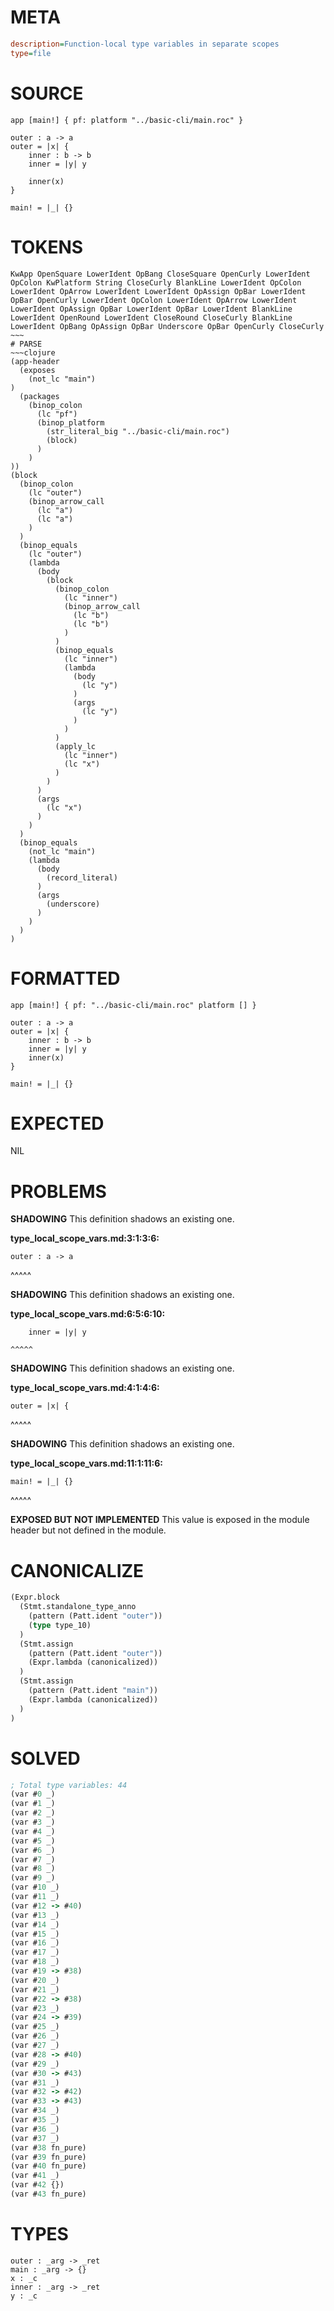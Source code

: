 # META
~~~ini
description=Function-local type variables in separate scopes
type=file
~~~
# SOURCE
~~~roc
app [main!] { pf: platform "../basic-cli/main.roc" }

outer : a -> a
outer = |x| {
    inner : b -> b
    inner = |y| y

    inner(x)
}

main! = |_| {}
~~~
# TOKENS
~~~text
KwApp OpenSquare LowerIdent OpBang CloseSquare OpenCurly LowerIdent OpColon KwPlatform String CloseCurly BlankLine LowerIdent OpColon LowerIdent OpArrow LowerIdent LowerIdent OpAssign OpBar LowerIdent OpBar OpenCurly LowerIdent OpColon LowerIdent OpArrow LowerIdent LowerIdent OpAssign OpBar LowerIdent OpBar LowerIdent BlankLine LowerIdent OpenRound LowerIdent CloseRound CloseCurly BlankLine LowerIdent OpBang OpAssign OpBar Underscore OpBar OpenCurly CloseCurly ~~~
# PARSE
~~~clojure
(app-header
  (exposes
    (not_lc "main")
)
  (packages
    (binop_colon
      (lc "pf")
      (binop_platform
        (str_literal_big "../basic-cli/main.roc")
        (block)
      )
    )
))
(block
  (binop_colon
    (lc "outer")
    (binop_arrow_call
      (lc "a")
      (lc "a")
    )
  )
  (binop_equals
    (lc "outer")
    (lambda
      (body
        (block
          (binop_colon
            (lc "inner")
            (binop_arrow_call
              (lc "b")
              (lc "b")
            )
          )
          (binop_equals
            (lc "inner")
            (lambda
              (body
                (lc "y")
              )
              (args
                (lc "y")
              )
            )
          )
          (apply_lc
            (lc "inner")
            (lc "x")
          )
        )
      )
      (args
        (lc "x")
      )
    )
  )
  (binop_equals
    (not_lc "main")
    (lambda
      (body
        (record_literal)
      )
      (args
        (underscore)
      )
    )
  )
)
~~~
# FORMATTED
~~~roc
app [main!] { pf: "../basic-cli/main.roc" platform [] }

outer : a -> a
outer = |x| {
	inner : b -> b
	inner = |y| y
	inner(x)
}

main! = |_| {}
~~~
# EXPECTED
NIL
# PROBLEMS
**SHADOWING**
This definition shadows an existing one.

**type_local_scope_vars.md:3:1:3:6:**
```roc
outer : a -> a
```
^^^^^


**SHADOWING**
This definition shadows an existing one.

**type_local_scope_vars.md:6:5:6:10:**
```roc
    inner = |y| y
```
    ^^^^^


**SHADOWING**
This definition shadows an existing one.

**type_local_scope_vars.md:4:1:4:6:**
```roc
outer = |x| {
```
^^^^^


**SHADOWING**
This definition shadows an existing one.

**type_local_scope_vars.md:11:1:11:6:**
```roc
main! = |_| {}
```
^^^^^


**EXPOSED BUT NOT IMPLEMENTED**
This value is exposed in the module header but not defined in the module.



# CANONICALIZE
~~~clojure
(Expr.block
  (Stmt.standalone_type_anno
    (pattern (Patt.ident "outer"))
    (type type_10)
  )
  (Stmt.assign
    (pattern (Patt.ident "outer"))
    (Expr.lambda (canonicalized))
  )
  (Stmt.assign
    (pattern (Patt.ident "main"))
    (Expr.lambda (canonicalized))
  )
)
~~~
# SOLVED
~~~clojure
; Total type variables: 44
(var #0 _)
(var #1 _)
(var #2 _)
(var #3 _)
(var #4 _)
(var #5 _)
(var #6 _)
(var #7 _)
(var #8 _)
(var #9 _)
(var #10 _)
(var #11 _)
(var #12 -> #40)
(var #13 _)
(var #14 _)
(var #15 _)
(var #16 _)
(var #17 _)
(var #18 _)
(var #19 -> #38)
(var #20 _)
(var #21 _)
(var #22 -> #38)
(var #23 _)
(var #24 -> #39)
(var #25 _)
(var #26 _)
(var #27 _)
(var #28 -> #40)
(var #29 _)
(var #30 -> #43)
(var #31 _)
(var #32 -> #42)
(var #33 -> #43)
(var #34 _)
(var #35 _)
(var #36 _)
(var #37 _)
(var #38 fn_pure)
(var #39 fn_pure)
(var #40 fn_pure)
(var #41 _)
(var #42 {})
(var #43 fn_pure)
~~~
# TYPES
~~~roc
outer : _arg -> _ret
main : _arg -> {}
x : _c
inner : _arg -> _ret
y : _c
~~~
